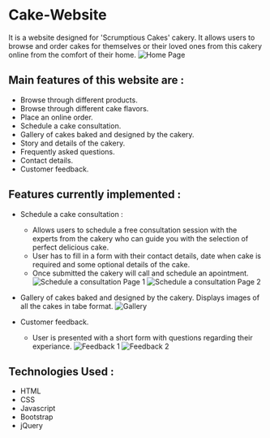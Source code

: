 # Cake-Website

It is a website designed for 'Scrumptious Cakes' cakery. It allows users to browse and order cakes for themselves or their loved ones from this cakery online from the comfort of their home.
![Home Page](https://user-images.githubusercontent.com/81259917/118918432-b6074380-b900-11eb-9adc-46c4703b4648.jpeg)

## Main features of this website are :
- Browse through different products.
- Browse through different cake flavors.
- Place an online order.
- Schedule a cake consultation.
- Gallery of cakes baked and designed by the cakery.
- Story and details of the cakery.
- Frequently asked questions.
- Contact details.
- Customer feedback.

## Features currently implemented :
- Schedule a cake consultation :
	- Allows users to schedule a free consultation session with the experts from the cakery who can guide you with the selection of perfect delicious cake.
	- User has to fill in a form with their contact details, date when cake is required and some optional details of the cake.
	- Once submitted the cakery will call and schedule an apointment.
	 ![Schedule a consultation Page 1](https://user-images.githubusercontent.com/81259917/118918131-4729ea80-b900-11eb-98a6-f8bbbc1127a9.jpeg)
	 ![Schedule a consultation Page 2](https://user-images.githubusercontent.com/81259917/118918249-7fc9c400-b900-11eb-88d6-86ea529b6837.jpeg)

- Gallery of cakes baked and designed by the cakery.
	 Displays images of all the cakes in tabe format.
	 ![Gallery](https://user-images.githubusercontent.com/81259917/118918268-8d7f4980-b900-11eb-8775-90f7cfb30238.jpeg)

- Customer feedback.
	- User is presented with a short form with questions regarding their experiance.
	 ![Feedback 1](https://user-images.githubusercontent.com/81259917/118918321-9e2fbf80-b900-11eb-97e8-dcbbd05f96d4.jpeg)
	 ![Feedback 2](https://user-images.githubusercontent.com/81259917/118918324-9ec85600-b900-11eb-941a-0261b1cae216.jpeg)

## Technologies Used :
- HTML
- CSS
- Javascript
- Bootstrap
- jQuery

